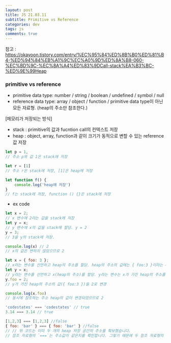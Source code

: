 ```yaml
---  
layout: post  
title: JS 21.03.11
subtitle: Primitive vs Reference
categories: dev
tags: js
comments: true  
--- 
```


참고 : https://okayoon.tistory.com/entry/%EC%95%84%ED%8B%B0%ED%81%B4-%ED%94%84%EB%A1%9C%EC%A0%9D%ED%8A%B8-060-%EC%BD%9C-%EC%8A%A4%ED%83%9DCall-stack%EA%B3%BC-%ED%9E%99Heap

### primitive vs reference
- primitive data type: number / string / boolean / undefined / symbol / null
- reference data type: array / object / function / primitive data type이 아닌 모든 자료형. (heap의 주소만 참조한다.)

[메모리가 저장되는 방식]
- stack : primitive의 값과 fucntion call의 컨텍스트 저장
- heap : object, array, function과 같이 크기가 동적으로 변할 수 있는 reference 값 저장

```js
let p = 1, 
// 주소 p와 값 1은 stack에 저장

let r = [1]
// 주소 r은 stack에 저장, [1]은 heap에 저장

let function f() {
    console.log('heap에 저장')
}
// f는 stack에 저장, function () {}은 stack에 저장
```

- ex code

```js
let x = 2; 
// x 변수에 2라는 값을 stack에 저장
let y = x; 
// y 변수에 x의 값을 stack에 할당. y = 2
y = 3;
// 3을 y의 stack에 저장.

console.log(x) // 2
// x의 값은 변하지 않았으므로 2
```

```js
let x = { foo: 3 }; 
// x라는 변수를 선언하고 heap의 주소를 할당. heap의 주소의 값에는 { foo:3 }이라는 object가 저장
let y = x;
// y라는 변수를 선언하고 x(heap의 주소)를 할당. y라는 변수는 x가 가진 heap의 주소를 참조
y.foo = 2;
// y가 가진 heap의 주소의 값({ foo:3 })을 2로 변경

console.log(x.foo)
// 동시에 참조하는 주소 heap의 값이 변경되었으므로 2
```

```js
'codestates' === 'codestates' // true
3.14 === 3.14 // true

[1,2,3] === [1,2,3] //false
{ foo: 'bar' } === { foo: 'bar' } //false
// // 위 코드는 이미 두 개의 heap 저장 공간의 주소를 확보했습니다.
// 참조 자료형의 `===`는 주소값이 같은지를 확인합니다. 그렇기 때문에 두 참조 자료형의 주소값 은 다르다고 판단을 내릴 수 있습니다.
```